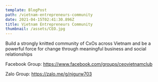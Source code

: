 ```yaml
---
template: BlogPost
path: /vietnam-entrepreneurs-community
date: 2021-04-15T02:41:30.896Z
title: Vietnam Entrepreneurs Community
thumbnail: /assets/CEO.jpg
---
```

Build a strongly knitted community of CxOs across Vietnam and be a powerful force for change through meaningful business and social relationships

Facebook Group: <https://www.facebook.com/groups/ceovietnamclub>

Zalo Group: <https://zalo.me/g/njgurw703>
